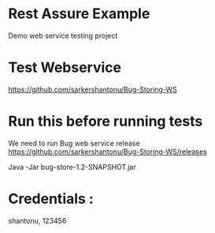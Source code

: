 # Rest Assure Example 
Demo web service testing project

# Test Webservice 
https://github.com/sarkershantonu/Bug-Storing-WS

# Run this before running tests
We need to run Bug web service release 
https://github.com/sarkershantonu/Bug-Storing-WS/releases

Java -Jar bug-store-1.2-SNAPSHOT.jar 

# Credentials : 
shantonu, 123456